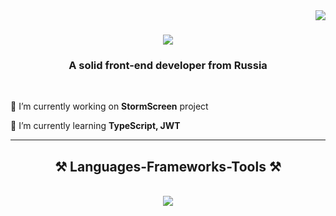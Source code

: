 <img align="right" src="https://visitor-badge.laobi.icu/badge?page_id=stormcloak51.stormcloak51" />

<h1 align="center">
    <img src="https://readme-typing-svg.herokuapp.com/?font=Righteous&size=35&center=true&vCenter=true&width=500&height=70&duration=4000&lines=Hi+There!+👋;+Привет!+🤡;" />
</h1>

<h3 align="center">A solid front-end developer from Russia</h3>

<br/>

<div align="left">
 
 🔭 I’m currently working on **StormScreen** project
 
 🌱 I’m currently learning **TypeScript, JWT**


 </div>

 <hr/>
 
<h2 align="center">⚒️ Languages-Frameworks-Tools ⚒️</h2>
<br/>
<div align="center">
    <img src="https://skillicons.dev/icons?i=html,sass,react,typescript,redux,vscode,github,figma,tailwind,git,npm" />
</div>

<br/>

